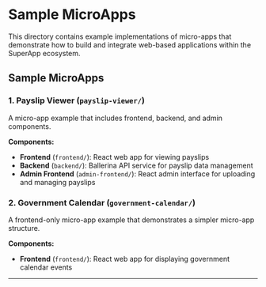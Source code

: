 # Sample MicroApps

This directory contains example implementations of micro-apps that demonstrate how to build and integrate web-based applications within the SuperApp ecosystem.

## Sample MicroApps

### 1. Payslip Viewer (`payslip-viewer/`)
A micro-app example that includes frontend, backend, and admin components.

**Components:**
- **Frontend** (`frontend/`): React web app for viewing payslips
- **Backend** (`backend/`): Ballerina API service for payslip data management
- **Admin Frontend** (`admin-frontend/`): React admin interface for uploading and managing payslips

### 2. Government Calendar (`government-calendar/`)
A frontend-only micro-app example that demonstrates a simpler micro-app structure.

**Components:**
- **Frontend** (`frontend/`): React web app for displaying government calendar events

---